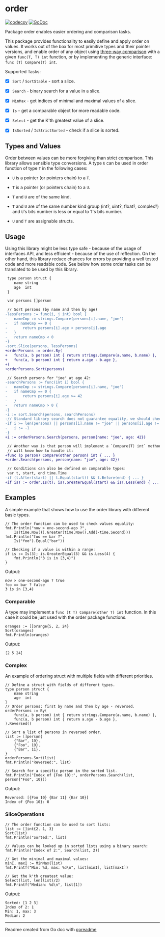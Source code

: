 # order

[![codecov](https://codecov.io/gh/posener/order/branch/master/graph/badge.svg)](https://codecov.io/gh/posener/order)
[![GoDoc](https://img.shields.io/badge/pkg.go.dev-doc-blue)](http://pkg.go.dev/github.com/posener/order)

Package order enables easier ordering and comparison tasks.

This package provides functionality to easily define and apply order on values. It works out of
the box for most primitive types and their pointer versions, and enable order of any object using
[three-way comparison](https://en.wikipedia.org/wiki/Three-way_comparison) with a given
`func(T, T) int` function, or by implementing the generic interface: `func (T) Compare(T) int`.

Supported Tasks:

* [x] `Sort` / `SortStable` - sort a slice.

* [x] `Search` - binary search for a value in a slice.

* [x] `MinMax` - get indices of minimal and maximal values of a slice.

* [X] `Is` - get a comparable object for more readable code.

+ [x] `Select` - get the K'th greatest value of a slice.

* [x] `IsSorted` / `IsStrictSorted` - check if a slice is sorted.

## Types and Values

Order between values can be more forgiving than strict comparison. This library allows sensible
type conversions. A type `U` can be used in order function of type `T` in the following cases:

* `U` is a pointer (or pointers chain) to a `T`.

* `T` is a pointer (or pointers chain) to a `U`.

* `T` and `U` are of the same kind.

* `T` and `U` are of the same number kind group (int?, uint?, float?, complex?) and `U`'s bits
number is less or equal to `T`'s bits number.

* `U` and `T` are assignable structs.

## Usage

Using this library might be less type safe - because of the usage of interfaces API, and less
efficient - because of the use of reflection. On the other hand, this library reduce chances for
errors by providing a well tested code and more readable code. See below how some order tasks
can be translated to be used by this library.

```diff
 type person struct {
 	name string
 	age  int
 }

 var persons []person

 // Sort persons (by name and then by age)
-lessPersons := func(i, j int) bool {
-	nameCmp := strings.Compare(persons[i].name, "joe")
-	if nameCmp == 0 {
-		return persons[i].age < persons[i].age
-	}
-	return nameCmp < 0
-}
-sort.Slice(persons, lessPersons)
+orderPersons := order.By(
+	func(a, b person) int { return strings.Compare(a.name, b.name) },
+	func(a, b person) int { return a.age - b.age },
+)
+orderPersons.Sort(persons)

 // Search persons for "joe" at age 42:
-searchPersons := func(int i) bool {
-	nameCmp := strings.Compare(persons[i].name, "joe")
-	if nameCmp == 0 {
-		return persons[i].age >= 42
-	}
-	return nameCmp > 0 {
-}
-i := sort.Search(persons, searchPersons)
-// Standard library search does not guarantee equality, we should check:
-if i >= len(persons) || persons[i].name != "joe" || persons[i].age != 42 {
-	i := -1
-}
+i := orderPersons.Search(persons, person{name: "joe", age: 42})

 // Another way is that person will implement a `Compare(T) int` method, and the order object
 // will know how to handle it:
+func (p person) Compare(other person) int { ... }
+order.Search(persons, person{name: "joe", age: 42})

 // Conditions can also be defined on comparable types:
 var t, start, end time.Time
-if (t.After(start) || t.Equal(start)) && t.Before(end) { ... }
+if isT := order.Is(t); isT.GreaterEqual(start) && isT.Less(end) { ... }
```

## Examples

A simple example that shows how to use the order library with different basic types.

```golang
// The order function can be used to check values equality:
fmt.Println("now > one-second-ago ?",
    Is(time.Now()).Greater(time.Now().Add(-time.Second)))
fmt.Println("foo == bar ?",
    Is("foo").Equal("bar"))

// Checking if a value is within a range:
if is := Is(3); is.GreaterEqual(3) && is.Less(4) {
    fmt.Println("3 is in [3,4)")
}
```

 Output:

```
now > one-second-ago ? true
foo == bar ? false
3 is in [3,4)
```

### Comparable

A type may implement a `func (t T) Compare(other T) int` function. In this case it could be just
used with the order package functions.

```golang
oranges := []orange{5, 2, 24}
Sort(oranges)
fmt.Println(oranges)
```

 Output:

```
[2 5 24]
```

### Complex

An example of ordering struct with multiple fields with different priorities.

```golang
// Define a struct with fields of different types.
type person struct {
    name string
    age  int
}
// Order persons: first by name and then by age - reversed.
orderPersons := By(
    func(a, b person) int { return strings.Compare(a.name, b.name) },
    func(a, b person) int { return a.age - b.age },
).Reversed()

// Sort a list of persons in reversed order.
list := []person{
    {"Bar", 10},
    {"Foo", 10},
    {"Bar", 11},
}
orderPersons.Sort(list)
fmt.Println("Reversed:", list)

// Search for a specific person in the sorted list.
fmt.Println("Index of {Foo 10}:", orderPersons.Search(list, person{"Foo", 10}))
```

 Output:

```
Reversed: [{Foo 10} {Bar 11} {Bar 10}]
Index of {Foo 10}: 0
```

### SliceOperations

```golang
// The order function can be used to sort lists:
list := []int{2, 1, 3}
Sort(list)
fmt.Println("Sorted:", list)

// Values can be looked up in sorted lists using a binary search:
fmt.Println("Index of 2:", Search(list, 2))

// Get the minimal and maximal values:
minI, maxI := MinMax(list)
fmt.Printf("Min: %d, max: %d\n", list[minI], list[maxI])

// Get the k'th greatest value:
Select(list, len(list)/2)
fmt.Printf("Median: %d\n", list[1])
```

 Output:

```
Sorted: [1 2 3]
Index of 2: 1
Min: 1, max: 3
Median: 2
```

---
Readme created from Go doc with [goreadme](https://github.com/posener/goreadme)
